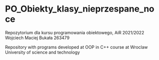 # PO_Obiekty_klasy_nieprzespane_noce
Repozytorium dla kursu programowania obiektowego, AiR 2021/2022
Wojciech Maciej Bukała 263479


Repository with programs developed at OOP in C++ course at Wroclaw University of science and technology
